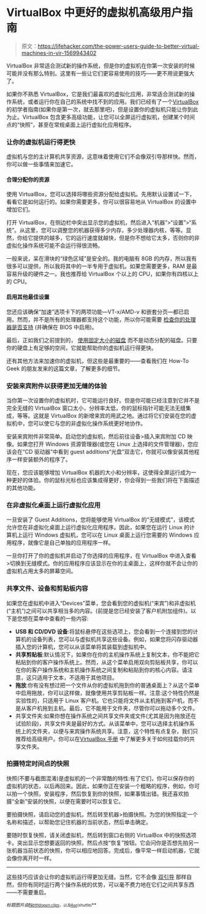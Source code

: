# VirtualBox 中更好的虚拟机高级用户指南

> 原文：<https://lifehacker.com/the-power-users-guide-to-better-virtual-machines-in-vir-1569943402>

VirtualBox 非常适合测试新的操作系统，但是你的虚拟机在你第一次安装的时候可能并没有那么特别。这里有一些让它们更容易使用的技巧——更不用说更强大了。



如果你不熟悉 VirtualBox，它是我们最喜欢的虚拟化应用，非常适合测试新的操作系统，或者运行你在自己的系统中找不到的应用。我们已经有了一个[VirtualBox](https://lifehacker.com/the-beginners-guide-to-creating-virtual-machines-with-v-5204434)的初学者指南(如果你是第一次，就去那里吧)，但是设置你的虚拟机只能让你到此为止。VirtualBox 包含更多高级功能，让您可以全屏运行虚拟机，创建某个时间点的“快照”，甚至在常规桌面上运行虚拟化应用程序。

### 让你的虚拟机运行得更快

虚拟机与您的主计算机共享资源，这意味着使用它们不会像双引导那样快。然而，你可以做一些事情来加速它。

#### 合理分配你的资源

使用 VirtualBox，您可以选择将哪些资源分配给虚拟机。先用默认设置试一下，看看它是如何运行的。如果你需要更多，你可以很容易地从 VirtualBox 的设置中增加它们。

打开 VirtualBox，在侧边栏中突出显示您的虚拟机，然后进入“机器”>“设置”>“系统”。从这里，您可以调整您的机器获得多少内存，多少处理器内核，等等。显然，你给它提供的越多，它的运行速度就越快，但是你不想给它太多，否则你的非虚拟化操作系统可能不会运行得很流畅。

一般来说，呆在滑块的“绿色区域”是安全的。我的电脑有 8GB 的内存，所以我有很多可以提供，所以我将其中的一半专用于虚拟机。如果您需要更多，RAM 是最容易升级的硬件之一。我也推荐给 VirtualBox 个以上的 CPU，如果你有四核以上的 CPU。

#### 启用其他最佳设置

您还应该确保“加速”选项卡下的两项功能—VT-x/AMD-v 和嵌套分页—都已启用。然而，并不是所有的处理器都支持这个功能，所以你可能需要 [检查你的处理器是否支持](http://www.intel.com/support/processors/sb/cs-030729.htm#2) (并确保在 BIOS 中启用)。

最后，正如我们之前提到的， [使用固定大小的磁盘](https://lifehacker.com/use-fixed-size-disks-to-speed-up-your-virtual-machines-5944656) 而不是动态分配的磁盘。只要你的硬盘上有足够的空间，它就能帮助你的虚拟机运行得更快。

还有其他方法来加速你的虚拟机，但这些是最重要的——查看我们在 How-To Geek 的朋友发来的这篇文章，了解更多的细节。

### 安装来宾附件以获得更加无缝的体验

当你第一次设置你的虚拟机时，它可能运行良好。但是你可能已经注意到它并不是完全无缝的 VirtualBox 窗口太小，分辨率太低，你的鼠标指针可能无法无缝集成，等等。这就是 VirtualBox 的新增来宾的用武之地。通过将它们安装在您的虚拟机中，您可以使它与您的非虚拟化操作系统更好地协作。

安装来宾附件非常简单。启动您的虚拟机，然后前往设备>插入来宾附加 CD 映像。如果您打开 Windows 资源管理器(或您在 Linux 上选择的文件管理器)，您应该会在“CD 驱动器”中看到 guest additions“光盘”双击它，你就可以像安装其他程序一样安装额外的程序了。

现在，您应该能够增加 VirtualBox 机器的大小和分辨率，这使得全屏运行成为一种更好的体验。你的鼠标光标也应该集成得更好，你会得到一些我们将在下面描述的其他功能。

### 在非虚拟化桌面上运行虚拟化应用

一旦安装了 Guest Additions，您将能够使用 VirtualBox 的“无缝模式”，该模式允许您在非虚拟化桌面上运行虚拟化应用程序。因此，如果您在运行 Linux 的计算机上运行 Windows 虚拟机，您可以在 Linux 桌面上运行您需要的 Windows 应用程序，就像它是自己单独的应用程序一样。

一旦你打开了你的虚拟机并启动了你选择的应用程序，在 VirtualBox 中进入查看>切换到无缝模式。你的应用程序应该显示在你的主桌面上，这样你就不会让你的虚拟机占用太多的屏幕空间。

### 共享文件、设备和剪贴板内容

如果您在虚拟机中进入“Devices”菜单，您会看到您的虚拟机(“来宾”)和非虚拟机(“主机”)之间可以共享相当多的内容。(前提是您已经安装了客户机附加组件)。以下是您想在菜单中查看的一些内容:

*   **USB 和 CD/DVD 设备**:将鼠标悬停在这些选项上，您会看到一个连接到您的计算机的设备列表，您可以与虚拟机共享这些设备。例如，如果您将闪存驱动器插入您的计算机，您可以从该菜单将其装载到虚拟机中。
*   **共享剪贴板**:默认情况下，如果你在你的主机操作系统上复制文本，你不能把它粘贴到你的客户操作系统上。然而，从这个菜单启用双向剪贴板共享，你可以在你的客户操作系统和主机操作系统之间复制和粘贴到你的核心内容。请注意，这只适用于文本，不适用于其他项目。
*   **拖放**:你有没有想过把一个文件从你的虚拟机拖到你的普通桌面上？从这个菜单中启用拖放，你可以这样做，就像使用共享剪贴板一样。注意:这个特性仍然是实验性的，只适用于 Linux 客户机。它也只能将文件从主机拖到客户机，而不是从客户机拖到主机。最后，它不能用于文件夹，尽管你可以拖动多个文件。
*   共享文件夹:如果你想在操作系统之间共享文件夹或文件(尤其是因为拖放还在试验阶段)，共享文件夹是最好的方式。从该菜单中，您可以选择主机操作系统上的文件夹，以便与来宾操作系统共享。注意，这个特性有点复杂，我们只推荐给高级用户。你可以在[VirtualBox 手册](https://www.virtualbox.org/manual/ch04.html#sf_mount_manual) 中了解更多关于如何挂载你的共享文件夹。

### 拍摄特定时间点的快照

快照(不要与截图混淆)是虚拟机的一个非常酷的特性:有了它们，你可以保存你的虚拟机的状态，以后再回来。因此，如果你正在安装一个粗略的程序，例如，你可以拍一个快照，安装程序，然后恢复到你的快照，如果事情出错。我还喜欢拍摄“全新”安装的快照，以便在需要时可以恢复它。

要拍摄快照，请启动您的虚拟机，然后转至机器>拍摄快照。为您的快照指定一个名称和描述，以帮助您记住机器的当前状态，然后单击确定。

要随时恢复快照，请关闭虚拟机，然后转到窗口右侧的 VirtualBox 中的快照选项卡。突出显示您想要返回的快照，然后点按“恢复”按钮。它会问你是否想先拍另一张机器当前状态的快照，你可以相应地回答。完成后，像平常一样启动机器，它就会像你离开时一样。

* * *

这些技巧应该会让你的虚拟机运行得更加无缝。当然，它不会像 [双引导](http://lifehacker.com/should-i-run-a-second-operating-system-in-a-virtual-mac-5901055) 那样自然，但你有同时运行两个操作系统的优势，可以毫不费力地在它们之间共享东西——不需要重启。

*<small>标题图片由</small>*[*<small>Nemo</small>*](http://pixabay.com/en/stop-shading-cartoon-time-watch-34108/?oq=stopwatch)*<small></small>*<small>[*<small>open clips</small>*](http://pixabay.com/en/folder-filesystem-document-paper-162146/?oq=folder)*<small>，以及</small>[*<small>Ase</small>*](http://www.shutterstock.com/pic.mhtml?id=131090639&src=id)*<small>(shuttle)</small>**</small>

<small></small>